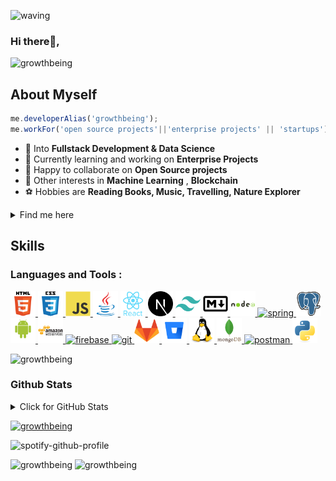 ![waving](https://capsule-render.vercel.app/api?type=waving&height=200&text=My+Github+profile!&fontSize=30&fontAlignY=40&color=bd89bd) 
<link rel="preload" href="https://i.giphy.com/media/3o7aCScwdMAohPCq76/giphy.webp" alt="Working" width="200" height="100" />

### Hi there👋, 

<img src="https://i.giphy.com/media/3o7aCScwdMAohPCq76/giphy.webp" alt="growthbeing" width="200" height="200"/>


## About Myself

```js
me.developerAlias('growthbeing');
me.workFor('open source projects'||'enterprise projects' || 'startups');
```
- 🔭 Into __Fullstack Development & Data Science__
- 🌱 Currently learning and working on __Enterprise Projects__ 
- 👯 Happy to collaborate on __Open Source projects__
- 🤔 Other interests  in __Machine Learning__ ,  __Blockchain__
- ⚽ Hobbies are __Reading Books, Music, Travelling, Nature Explorer__

<details>
<summary>Find me here</summary>
<em>Mail</em> - <a href="mailto:growthbeingv@gmail.com">growthbeingv@gmail.com</a><br>
<em>Twitter</em> - <a href="https://twitter.com/growthbeing">@growthbeing</a><br>
<em>Dev</em> - <a href="https://dev.to/growthbeing">@growthbeing</a><br>
</details>

## Skills

<h3>Languages and Tools :</h3>
<p><a href="https://www.w3.org/html/" target="_blank"> <img src="https://raw.githubusercontent.com/devicons/devicon/master/icons/html5/html5-original-wordmark.svg" alt="html5" width="40" height="40"/> </a>
   <a href="https://www.w3schools.com/css/" target="_blank"> <img src="https://raw.githubusercontent.com/devicons/devicon/master/icons/css3/css3-original-wordmark.svg" alt="css3" width="40" height="40"/> </a>
  <a href="https://developer.mozilla.org/en-US/docs/Web/JavaScript" target="_blank"> <img src="https://raw.githubusercontent.com/devicons/devicon/master/icons/javascript/javascript-original.svg" alt="javascript" width="40" height="40"/> </a>
    <a href="https://www.java.com" target="_blank"> <img src="https://raw.githubusercontent.com/devicons/devicon/master/icons/java/java-original.svg" alt="java" width="40" height="40"/> </a>
  <a href="https://reactjs.org/" target="_blank"> <img src="https://raw.githubusercontent.com/devicons/devicon/master/icons/react/react-original-wordmark.svg" alt="react" width="40" height="40"/> </a> 
    <a href="https://nextjs.org/" target="_blank"> <img src="https://raw.githubusercontent.com/devicons/devicon/master/icons/nextjs/nextjs-original.svg" alt="nextjs" width="40" height="40"/> </a> 
     <a href="https://tailwindcss.com/" target="_blank"> <img src="https://raw.githubusercontent.com/devicons/devicon/master/icons/tailwindcss/tailwindcss-plain.svg" alt="tailwindcss" width="40" height="40"/> </a> 
     <a href="https://www.markdownguide.org/" target="_blank"> <img src="https://raw.githubusercontent.com/devicons/devicon/master/icons/markdown/markdown-original.svg" alt="markdown" width="40" height="40"/> </a>
  <a href="https://nodejs.org" target="_blank"> <img src="https://raw.githubusercontent.com/devicons/devicon/master/icons/nodejs/nodejs-original-wordmark.svg" alt="nodejs" width="40" height="40"/> </a>
   <a href="https://spring.io/" target="_blank"> <img src="https://www.vectorlogo.zone/logos/springio/springio-icon.svg" alt="spring" width="40" height="40"/> </a>
     <a href="https://www.postgresql.org/" target="_blank"> <img src="https://raw.githubusercontent.com/devicons/devicon/master/icons/postgresql/postgresql-original.svg" alt="postgresql" width="40" height="40"/> </a>
  <a href="https://developer.android.com" target="_blank"> <img src="https://raw.githubusercontent.com/devicons/devicon/master/icons/android/android-original-wordmark.svg" alt="android" width="40" height="40"/> </a> <a href="https://aws.amazon.com" target="_blank"> <img src="https://raw.githubusercontent.com/devicons/devicon/master/icons/amazonwebservices/amazonwebservices-original-wordmark.svg" alt="aws" width="40" height="40"/> </a> <a href="https://firebase.google.com/" target="_blank"> <img src="https://www.vectorlogo.zone/logos/firebase/firebase-icon.svg" alt="firebase" width="40" height="40"/> </a> <a href="https://git-scm.com/" target="_blank"> <img src="https://www.vectorlogo.zone/logos/git-scm/git-scm-icon.svg" alt="git" width="40" height="40"/> </a>  
   <a href="https://gitlab.com/" target="_blank"> <img src="https://raw.githubusercontent.com/devicons/devicon/master/icons/gitlab/gitlab-original.svg" alt="gitlab" width="40" height="40"/> </a> 
   <a href="https://bitbucket.org/" target="_blank"> <img src="https://raw.githubusercontent.com/devicons/devicon/master/icons/bitbucket/bitbucket-original.svg" alt="bitbucket" width="40" height="40"/> </a> 
   <a href="https://www.linux.org/" target="_blank"> <img src="https://raw.githubusercontent.com/devicons/devicon/master/icons/linux/linux-original.svg" alt="linux" width="40" height="40"/> </a>  <a href="https://www.mongodb.com/" target="_blank"> <img src="https://raw.githubusercontent.com/devicons/devicon/master/icons/mongodb/mongodb-original-wordmark.svg" alt="mongodb" width="40" height="40"/> </a>  <a href="https://postman.com" target="_blank"> <img src="https://www.vectorlogo.zone/logos/getpostman/getpostman-icon.svg" alt="postman" width="40" height="40"/> </a> <a href="https://www.python.org" target="_blank"> <img src="https://raw.githubusercontent.com/devicons/devicon/master/icons/python/python-original.svg" alt="python" width="40" height="40"/> </a> 
</p>
<p><img src="https://readme-stats-rho-one.vercel.app/api/top-langs?username=growthbeing&show_icons=true&locale=en&layout=compact" alt="growthbeing"></p>

### Github Stats

<details>
<summary>Click for GitHub Stats</summary>
<p><img alt = "GitHub Stats" src="https://readme-stats-rho-one.vercel.app/api?username=growthbeing&show_icons=true&count_private=true&icon_color=000000&hide_border=true&title_color=5391FE&text_color=555"></p>
</details>


<p> <a href="https://github.com/ryo-ma/github-profile-trophy"><img src="https://github-profile-trophy.vercel.app/?username=growthbeing&margin-w=15&margin-h=15" alt="growthbeing" /></a> </p>


![spotify-github-profile](https://spotify-github-profile-omega.vercel.app/api/view?uid=31l3ijqfft6ht33x6wonxee5ky5u&cover_image=true&theme=novatorem)

<p> <img src="https://komarev.com/ghpvc/?username=growthbeing&label=Profile%20views&color=0e75b6&style=flat" alt="growthbeing">
<img src="https://badges.pufler.dev/visits/growthbeing/growthbeing?color=black&logo=github&style=flat-square" alt="growthbeing"> </p>
